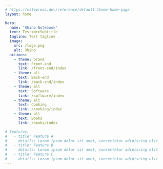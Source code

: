 ```yaml
---
# https://vitepress.dev/reference/default-theme-home-page
layout: home

hero:
  name: "Rhino Notebook"
  text: Test<br>Subtitle
  tagline: Test tagline
  image:
    src: /logo.png
    alt: Rhino
  actions:
    - theme: brand
      text: Front-end
      link: /front-end/index
    - theme: alt
      text: Back-end
      link: /back-end/index
    - theme: alt
      text: Software
      link: /software/index
    - theme: alt
      text: Cooking
      link: /cooking/index
    - theme: alt
      text: Books
      link: /books/index

# features:
#   - title: Feature A
#     details: Lorem ipsum dolor sit amet, consectetur adipiscing elit
#   - title: Feature B
#     details: Lorem ipsum dolor sit amet, consectetur adipiscing elit
#   - title: Feature C
#     details: Lorem ipsum dolor sit amet, consectetur adipiscing elit
---
```

